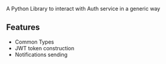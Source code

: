 A Python Library to interact with Auth service in a generic way

## Features

- Common Types
- JWT token construction
- Notifications sending